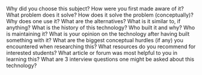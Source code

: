 Why did you choose this subject?
How were you first made aware of it?
What problem does it solve?
How does it solve the problem (conceptually)?
Why does one use it?
What are the alternatives?
What is it similar to, if anything?
What is the history of this technology?
Who built it and why?
Who is maintaining it?
What is your opinion on the technology after having built something with it?
What are the biggest conceptual hurdles (if any) you encountered when researching this?
What resources do you recommend for interested students?
What article or forum was most helpful to you in learning this?
What are 3 interview questions one might be asked about this technology?
